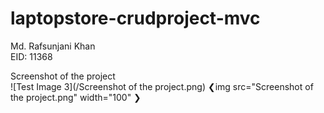 # laptopstore-crudproject-mvc
Md. Rafsunjani Khan <br/>
EID: 11368 <br/>


Screenshot of the project </br>
![Test Image 3](/Screenshot of the project.png)
❮img src="Screenshot of the project.png" width="100" ❯
